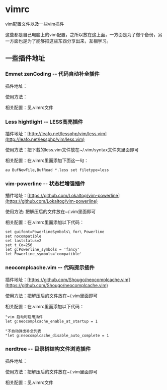 vimrc
=====

vim配置文件以及一些vim插件

这些都是自己电脑上的vim配置，之所以放在这上面，一方面是为了做个备份，另一方面也是为了能够把这些东西分享出来，互相学习。

## 一些插件地址

### Emmet zenCoding -- 代码自动补全插件

插件地址：

使用方法：

相关配置：见.vimrc文件


### Less hightlight -- LESS高亮插件

插件地址：[http://leafo.net/lessphp/vim/less.vim](http://leafo.net/lessphp/vim/less.vim)

使用方法：把下载的less.vim文件放在~/.vim/syntax文件夹里面即可

相关配置：在.vimrc里面添加下面这一句：

```
au BufNewFile,BufRead *.less set filetype=less

```

### vim-powerline -- 状态栏增强插件

插件地址：[https://github.com/Lokaltog/vim-powerline](https://github.com/Lokaltog/vim-powerline)

使用方法: 把解压后的文件放在~/.vim里面即可

相关配置：在.vimrc里面添加以下代码：

```
set guifont=PowerlineSymbols\ for\ Powerline
set nocompatible
set laststatus=2
set t_Co=256
let g:Powerline_symbols = 'fancy'
let Powerline_symbols='compatible'
```

### neocomplcache.vim -- 代码提示插件

插件地址：[https://github.com/Shougo/neocomplcache.vim](https://github.com/Shougo/neocomplcache.vim)

使用方法：把解压后的文件放在~/.vim里面即可

相关配置：在.vimrc里面添加以下代码：

```
"vim 启动时启用插件
let g:neocomplcache_enable_at_startup = 1

"不自动弹出补全列表
"let g:neocomplcache_disable_auto_complete = 1 
```

### nerdtree -- 目录树结构文件浏览插件

插件地址：

使用方法：把解压后的文件放在~/.vim里面即可

相关配置：见.vimrc文件